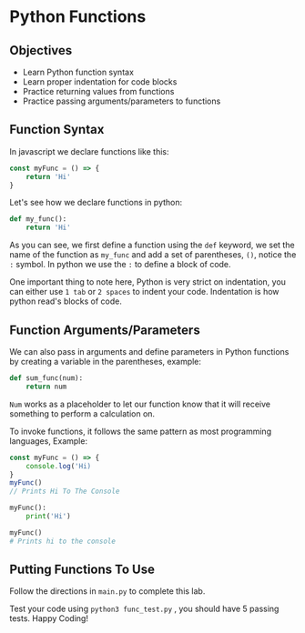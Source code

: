# Python Functions

## Objectives

- Learn Python function syntax
- Learn proper indentation for code blocks
- Practice returning values from functions
- Practice passing arguments/parameters to functions

## Function Syntax

In javascript we declare functions like this:

```js
const myFunc = () => {
    return 'Hi'
}
```

Let's see how we declare functions in python:

```python
def my_func():
    return 'Hi'
```

As you can see, we first define a function using the `def` keyword, we set the name of the function as `my_func` and add a set of parentheses, `()`, notice the `:` symbol. In python we use the `:` to define a block of code.

One important thing to note here, Python is very strict on indentation, you can either use `1 tab` or `2 spaces` to indent your code. Indentation is how python read's blocks of code.

## Function Arguments/Parameters

We can also pass in arguments and define parameters in Python functions by creating a variable in the parentheses, example:

```python
def sum_func(num):
    return num
```

`Num` works as a placeholder to let our function know that it will receive something to perform a calculation on.

To invoke functions, it follows the same pattern as most programming languages, Example:

```js
const myFunc = () => {
    console.log('Hi)
}
myFunc()
// Prints Hi To The Console
```

```python
myFunc():
    print('Hi')

myFunc()
# Prints hi to the console
```

## Putting Functions To Use

Follow the directions in `main.py` to complete this lab.

Test your code using `python3 func_test.py` , you should have 5 passing tests. Happy Coding!
